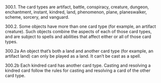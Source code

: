 300.1. The card types are artifact, battle, conspiracy, creature, dungeon, enchantment, instant, kindred, land, phenomenon, plane, planeswalker, scheme, sorcery, and vanguard.

300.2. Some objects have more than one card type (for example, an artifact creature). Such objects combine the aspects of each of those card types, and are subject to spells and abilities that affect either or all of those card types.

300.2a An object that’s both a land and another card type (for example, an artifact land) can only be played as a land. It can’t be cast as a spell.

300.2b Each kindred card has another card type. Casting and resolving a kindred card follow the rules for casting and resolving a card of the other card type.